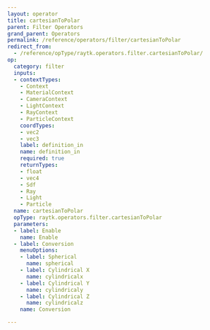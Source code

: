 ```yaml
---
layout: operator
title: cartesianToPolar
parent: Filter Operators
grand_parent: Operators
permalink: /reference/operators/filter/cartesianToPolar
redirect_from:
  - /reference/opType/raytk.operators.filter.cartesianToPolar/
op:
  category: filter
  inputs:
  - contextTypes:
    - Context
    - MaterialContext
    - CameraContext
    - LightContext
    - RayContext
    - ParticleContext
    coordTypes:
    - vec2
    - vec3
    label: definition_in
    name: definition_in
    required: true
    returnTypes:
    - float
    - vec4
    - Sdf
    - Ray
    - Light
    - Particle
  name: cartesianToPolar
  opType: raytk.operators.filter.cartesianToPolar
  parameters:
  - label: Enable
    name: Enable
  - label: Conversion
    menuOptions:
    - label: Spherical
      name: spherical
    - label: Cylindrical X
      name: cylindricalx
    - label: Cylindrical Y
      name: cylindricaly
    - label: Cylindrical Z
      name: cylindricalz
    name: Conversion

---
```

